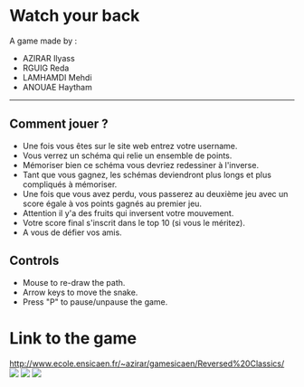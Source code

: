 # Watch your back
A game made by :
* AZIRAR Ilyass
* RGUIG Reda
* LAMHAMDI Mehdi
* ANOUAE Haytham
----
## Comment jouer ?

- Une fois vous êtes sur le site web entrez votre username.
- Vous verrez un schéma qui relie un ensemble de points.
- Mémoriser bien ce schéma vous devriez redessiner à l'inverse.
- Tant que vous gagnez, les schémas deviendront plus longs et plus compliqués à mémoriser.
- Une fois que vous avez perdu, vous passerez au deuxième jeu avec un score égale à vos points gagnés au premier jeu.
- Attention il y'a des fruits qui inversent votre mouvement.
- Votre score final s'inscrit dans le top 10 (si vous le méritez).
- A vous de défier vos amis.

## Controls

- Mouse to re-draw the path.
- Arrow keys to move the snake.
- Press "P" to pause/unpause the game.

# Link to the game
http://www.ecole.ensicaen.fr/~azirar/gamesicaen/Reversed%20Classics/
![](https://i.imgur.com/RqI1ZFO.png)
![](https://i.imgur.com/3rfQPD8.png)
![](https://i.imgur.com/og6ErSk.png)
